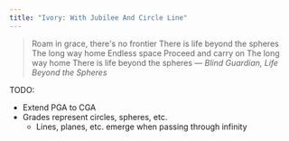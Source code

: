 ```yaml
---
title: "Ivory: With Jubilee And Circle Line"
---
```


> Roam in grace, there's no frontier
> There is life beyond the spheres
> The long way home
> Endless space
> Proceed and carry on
> The long way home
> There is life beyond the spheres
— <cite>Blind Guardian, *Life Beyond the Spheres*</cite>

TODO:

 - Extend PGA to CGA
 - Grades represent circles, spheres, etc.
   - Lines, planes, etc. emerge when passing through infinity
